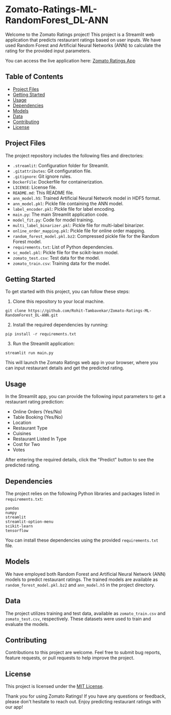 # Zomato-Ratings-ML-RandomForest_DL-ANN
Welcome to the Zomato Ratings project! This project is a Streamlit web application that predicts restaurant ratings based on user inputs. We have used Random Forest and Artificial Neural Networks (ANN) to calculate the rating for the provided input parameters.

You can access the live application here: [Zomato Ratings App](https://zomato-ratings.streamlit.app/)

## Table of Contents
- [Project Files](#project-files)
- [Getting Started](#getting-started)
- [Usage](#usage)
- [Dependencies](#dependencies)
- [Models](#models)
- [Data](#data)
- [Contributing](#contributing)
- [License](#license)

## Project Files

The project repository includes the following files and directories:

- `.streamlit`: Configuration folder for Streamlit.
- `.gitattributes`: Git configuration file.
- `.gitignore`: Git ignore rules.
- `DockerFile`: Dockerfile for containerization.
- `LICENSE`: License file.
- `README.md`: This README file.
- `ann_model.h5`: Trained Artificial Neural Network model in HDF5 format.
- `ann_model.pkl`: Pickle file containing the ANN model.
- `label_encoder.pkl`: Pickle file for label encoding.
- `main.py`: The main Streamlit application code.
- `model_fit.py`: Code for model training.
- `multi_label_binarizer.pkl`: Pickle file for multi-label binarizer.
- `online_order_mapping.pkl`: Pickle file for online order mapping.
- `random_forest_model.pkl.bz2`: Compressed pickle file for the Random Forest model.
- `requirements.txt`: List of Python dependencies.
- `sc_model.pkl`: Pickle file for the scikit-learn model.
- `zomato_test.csv`: Test data for the model.
- `zomato_train.csv`: Training data for the model.

## Getting Started

To get started with this project, you can follow these steps:

1. Clone this repository to your local machine.

```
git clone https://github.com/Rohit-Tambavekar/Zomato-Ratings-ML-RandomForest_DL-ANN.git
```

2. Install the required dependencies by running:

```
pip install -r requirements.txt
```

3. Run the Streamlit application:

```
streamlit run main.py
```

This will launch the Zomato Ratings web app in your browser, where you can input restaurant details and get the predicted rating.

## Usage

In the Streamlit app, you can provide the following input parameters to get a restaurant rating prediction:

- Online Orders (Yes/No)
- Table Booking (Yes/No)
- Location
- Restaurant Type
- Cuisines
- Restaurant Listed In Type
- Cost for Two
- Votes

After entering the required details, click the "Predict" button to see the predicted rating.

## Dependencies

The project relies on the following Python libraries and packages listed in `requirements.txt`:
```
pandas
numpy
streamlit
streamlit-option-menu
scikit-learn
tensorflow
```

You can install these dependencies using the provided `requirements.txt` file.

## Models

We have employed both Random Forest and Artificial Neural Network (ANN) models to predict restaurant ratings. The trained models are available as `random_forest_model.pkl.bz2` and `ann_model.h5` in the project directory.

## Data

The project utilizes training and test data, available as `zomato_train.csv` and `zomato_test.csv`, respectively. These datasets were used to train and evaluate the models.

## Contributing

Contributions to this project are welcome. Feel free to submit bug reports, feature requests, or pull requests to help improve the project.

## License

This project is licensed under the [MIT License](LICENSE).

Thank you for using Zomato Ratings! If you have any questions or feedback, please don't hesitate to reach out. Enjoy predicting restaurant ratings with our app!
